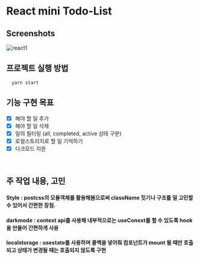 # React mini Todo-List 


## Screenshots
![react1](https://user-images.githubusercontent.com/93265694/232278324-3c29719a-c6a7-469f-96c7-86a167523ef7.PNG)

## 프로젝트 실행 방법 

```
  yarn start
```

## 기능 구현 목표

- [x] 해야 할 일 추가
- [x] 해야 할 일 삭제
- [x] 일의 필터링 (all, completed, active 상태 구분) 
- [x] 로컬스토리지로 할 일 기억하기
- [x] 다크모드 지원

<br>

## 주 작업 내용, 고민
#### Style : postcss의 모듈객체를 활용해봄으로써 className 짓기나 구조를 덜 고민할 수 있어서 간편한 장점.

#### darkmode : context api를 사용해 내부적으로는 useConext를 할 수 있도록 hook을 만들어 간편하게 사용

#### localstorage : usestate를 사용하며 콜백을 넣어줘 컴포넌트가 mount 될 때만 호출되고 상태가 변경될 때는 호출되지 않도록 구현
